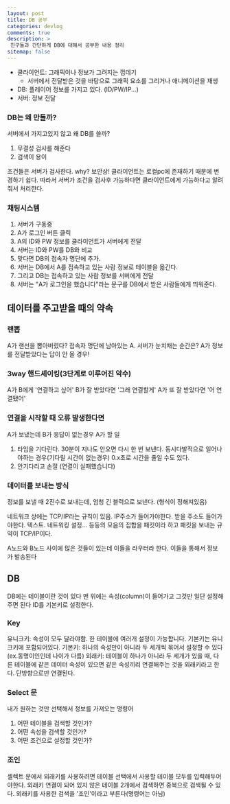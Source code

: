 ```yaml
---
layout: post
title: DB 공부
categories: devlog
comments: true
description: >
 친구들과 간단하게 DB에 대해서 공부한 내용 정리
sitemap: false
---
```


 - 클라이언트: 그래픽이나 정보가 그려지는 껍데기
	 - 서버에서 전달받은 것을 바탕으로 그래픽 요소를 그리거나 애니메이션을 재생
 - DB:  플레이어 정보를 가지고 있다. (ID/PW/IP...)
 - 서버:  정보 전달

### DB는 왜 만들까?
서버에서 가지고있지 않고 왜 DB를 쓸까?
1. 무결성 검사를 해준다
2. 검색이 용이

조건들은 서버가 검사한다.
why? 보안상! 클라이언트는 로컬pc에 존재하기 때문에 변경하기 쉽다.
따라서 서버가 조건을 검사후 가능하다면 클라이언트에게 가능하다고 알려줘서 처리한다.

### 채팅시스템
 1. 서버가 구동중
 2. A가 로그인 버튼 클릭
 3. A의 ID와 PW 정보를 클라이언트가 서버에게 전달
 4. 서버는 ID와 PW를 DB와 비교
 5. 맞다면 DB의 접속자 명단에 추가.
 6. 서버는 DB에서 A를 접속하고 있는 사람 정보로 테이블을 옮긴다.
 7. 그리고 DB는 접속하고 있는 사람 정보를 서버에게 전달
 8. 서버는 "A가 로그인을 했습니다"라는 문구를 DB에서 받은 사람들에게 띄워준다.

## 데이터를 주고받을 때의 약속

### 랜뽑
A가 랜선을 뽑아버렸다?
접속자 명단에 남아있는 A.
서버가 눈치채는 순간은? A가 정보를 전달받았다는 답이 안 올 경우!

### 3way 핸드셰이킹(3단계로 이루어진 악수)
A가 B에게 '연결하고 싶어'
B가 잘 받았다면 '그래 연결할게'
A가 또 잘 받았다면 '어 연결됐어'

### 연결을 시작할 때 오류 발생한다면
A가 보냈는데 B가 응답이 없는경우
A가 할 일
1. 타임을 기다린다. 30분이 지나도 안오면 다시 한 번 보낸다. 동시다발적으로 일어나야하는 경우(기다릴 시간이 없는경우) 0.x초로 시간을 줄일 수도 있다.
2. 안기다리고 손절 (연결이 실패했습니다)

### 데이터를 보내는 방식
정보를 보낼 때 2진수로 보내는데, 엄청 긴 블럭으로 보낸다. (형식이 정해져있음)

네트워크 상에는 TCP/IP라는 규칙이 있음.
IP주소가 들어가야한다. 받을 주소도 들어가야한다. 텍스트. 네트워킹 설정... 등등의 모음의 집합을 패킷이라 하고
패킷을 보내는 규약이 TCP/IP이다.

A노드와 B노드 사이에 많은 것들이 있는데 이들을 라우터라 한다.
이들을 통해서 정보가 발송된다

## DB
DB에는 테이블이란 것이 있다
맨 위에는 속성(column)이 들어가고 그것만 일단 설정해주면 된다
ID를 기본키로 설정한다.

### Key
유니크키: 속성이 모두 달라야함. 한 테이블에 여러개 설정이 가능합니다. 기본키는 유니크키에 포함되어있다.
기본키: 하나의 속성만이 아니라 두 세개씩 묶어서 설정할 수 있다(ex.동명이인인데 나이가 다름)
외래키: 테이블이 하나가 아니라 두 세개가 있을 때, 다른 테이블에 같은 데이터 속성이 있으면 같은 속성끼리 연결해주는 것을 외래키라고 한다. 단방향으로만 연결된다.

### Select 문
내가 원하는 것만 선택해서 정보를 가져오는 명령어
1. 어떤 테이블을 검색할 것인가?
2. 어떤 속성을 검색할 것인가?
3. 어떤 조건으로 설정할 것인가?

### 조인
셀렉트 문에서 외래키를 사용하려면 테이블 선택에서 사용할 테이블 모두를 입력해두어야한다.
외래키 연결이 되어 있지 않은 테이블 2개에서 검색하면 중복으로 검색될 수 있다.
외래키를 사용한 검색을 '조인'이라고 부른다(명령어는 아님)

